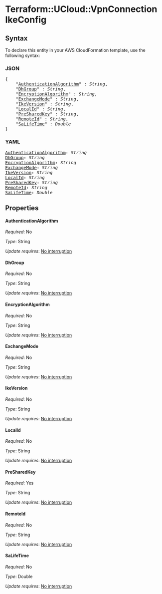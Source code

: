 # Terraform::UCloud::VpnConnection IkeConfig

## Syntax

To declare this entity in your AWS CloudFormation template, use the following syntax:

### JSON

<pre>
{
    "<a href="#authenticationalgorithm" title="AuthenticationAlgorithm">AuthenticationAlgorithm</a>" : <i>String</i>,
    "<a href="#dhgroup" title="DhGroup">DhGroup</a>" : <i>String</i>,
    "<a href="#encryptionalgorithm" title="EncryptionAlgorithm">EncryptionAlgorithm</a>" : <i>String</i>,
    "<a href="#exchangemode" title="ExchangeMode">ExchangeMode</a>" : <i>String</i>,
    "<a href="#ikeversion" title="IkeVersion">IkeVersion</a>" : <i>String</i>,
    "<a href="#localid" title="LocalId">LocalId</a>" : <i>String</i>,
    "<a href="#presharedkey" title="PreSharedKey">PreSharedKey</a>" : <i>String</i>,
    "<a href="#remoteid" title="RemoteId">RemoteId</a>" : <i>String</i>,
    "<a href="#salifetime" title="SaLifeTime">SaLifeTime</a>" : <i>Double</i>
}
</pre>

### YAML

<pre>
<a href="#authenticationalgorithm" title="AuthenticationAlgorithm">AuthenticationAlgorithm</a>: <i>String</i>
<a href="#dhgroup" title="DhGroup">DhGroup</a>: <i>String</i>
<a href="#encryptionalgorithm" title="EncryptionAlgorithm">EncryptionAlgorithm</a>: <i>String</i>
<a href="#exchangemode" title="ExchangeMode">ExchangeMode</a>: <i>String</i>
<a href="#ikeversion" title="IkeVersion">IkeVersion</a>: <i>String</i>
<a href="#localid" title="LocalId">LocalId</a>: <i>String</i>
<a href="#presharedkey" title="PreSharedKey">PreSharedKey</a>: <i>String</i>
<a href="#remoteid" title="RemoteId">RemoteId</a>: <i>String</i>
<a href="#salifetime" title="SaLifeTime">SaLifeTime</a>: <i>Double</i>
</pre>

## Properties

#### AuthenticationAlgorithm

_Required_: No

_Type_: String

_Update requires_: [No interruption](https://docs.aws.amazon.com/AWSCloudFormation/latest/UserGuide/using-cfn-updating-stacks-update-behaviors.html#update-no-interrupt)

#### DhGroup

_Required_: No

_Type_: String

_Update requires_: [No interruption](https://docs.aws.amazon.com/AWSCloudFormation/latest/UserGuide/using-cfn-updating-stacks-update-behaviors.html#update-no-interrupt)

#### EncryptionAlgorithm

_Required_: No

_Type_: String

_Update requires_: [No interruption](https://docs.aws.amazon.com/AWSCloudFormation/latest/UserGuide/using-cfn-updating-stacks-update-behaviors.html#update-no-interrupt)

#### ExchangeMode

_Required_: No

_Type_: String

_Update requires_: [No interruption](https://docs.aws.amazon.com/AWSCloudFormation/latest/UserGuide/using-cfn-updating-stacks-update-behaviors.html#update-no-interrupt)

#### IkeVersion

_Required_: No

_Type_: String

_Update requires_: [No interruption](https://docs.aws.amazon.com/AWSCloudFormation/latest/UserGuide/using-cfn-updating-stacks-update-behaviors.html#update-no-interrupt)

#### LocalId

_Required_: No

_Type_: String

_Update requires_: [No interruption](https://docs.aws.amazon.com/AWSCloudFormation/latest/UserGuide/using-cfn-updating-stacks-update-behaviors.html#update-no-interrupt)

#### PreSharedKey

_Required_: Yes

_Type_: String

_Update requires_: [No interruption](https://docs.aws.amazon.com/AWSCloudFormation/latest/UserGuide/using-cfn-updating-stacks-update-behaviors.html#update-no-interrupt)

#### RemoteId

_Required_: No

_Type_: String

_Update requires_: [No interruption](https://docs.aws.amazon.com/AWSCloudFormation/latest/UserGuide/using-cfn-updating-stacks-update-behaviors.html#update-no-interrupt)

#### SaLifeTime

_Required_: No

_Type_: Double

_Update requires_: [No interruption](https://docs.aws.amazon.com/AWSCloudFormation/latest/UserGuide/using-cfn-updating-stacks-update-behaviors.html#update-no-interrupt)

